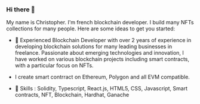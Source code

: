### Hi there 👋

My name is Christopher. I'm french blockchain developer. I build many NFTs collections for many people. 
Here are some ideas to get you started:

- 🔭 Experienced Blockchain Developer with over 2 years of experience in developing blockchain solutions for many leading businesses in freelance. 
  Passionate about emerging technologies and innovation, I have worked on various blockchain projects including smart contracts, with a particular focus on NFTs.

- I create smart contrract on Ethereum, Polygon and all EVM compatible.

- 👋 Skills : Solidity, Typescript, React.js, HTML5, CSS, Javascript, Smart contracts, NFT, Blockchain, Hardhat, Ganache





